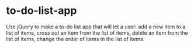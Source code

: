 # to-do-list-app
Use jQuery to make a to-do list app that will let a user: add a new item to a list of items, cross out an item from the list of items, delete an item from the list of items, change the order of items in the list of items.
